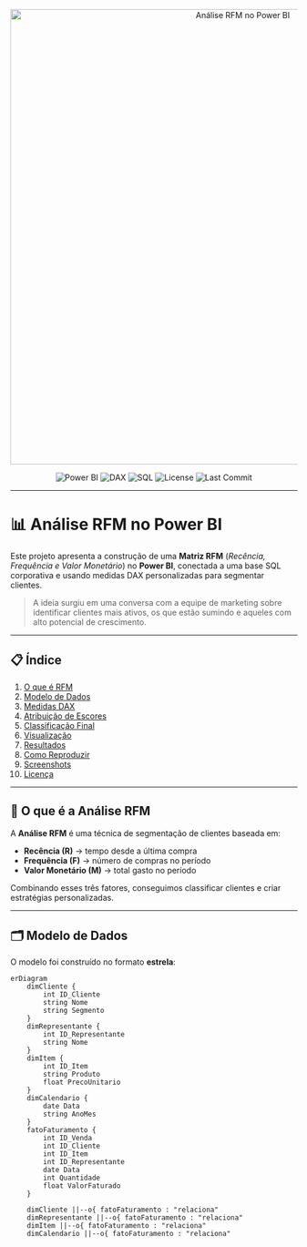 <!-- Banner do Projeto -->
<p align="center">
  <img src="assets/capa_rfm_powerbi.png" alt="Análise RFM no Power BI" width="800">
</p>

<!-- Badges -->
<p align="center">
  <img src="https://img.shields.io/badge/Power%20BI-Data%20Analytics-yellow" alt="Power BI">
  <img src="https://img.shields.io/badge/DAX-Language-blue" alt="DAX">
  <img src="https://img.shields.io/badge/SQL-Database-green" alt="SQL">
  <img src="https://img.shields.io/github/license/seuusuario/seurepositorio" alt="License">
  <img src="https://img.shields.io/github/last-commit/seuusuario/seurepositorio" alt="Last Commit">
</p>

---

# 📊 Análise RFM no Power BI

Este projeto apresenta a construção de uma **Matriz RFM** (*Recência, Frequência e Valor Monetário*) no **Power BI**, conectada a uma base SQL corporativa e usando medidas DAX personalizadas para segmentar clientes.

> A ideia surgiu em uma conversa com a equipe de marketing sobre identificar clientes mais ativos, os que estão sumindo e aqueles com alto potencial de crescimento.

---

## 📋 Índice

1. [O que é RFM](#-o-que-é-a-análise-rfm)
2. [Modelo de Dados](#-modelo-de-dados)
3. [Medidas DAX](#-medidas-dax-principais)
4. [Atribuição de Escores](#-atribuição-de-escores)
5. [Classificação Final](#-classificação-final)
6. [Visualização](#-visualização-no-power-bi)
7. [Resultados](#-resultados)
8. [Como Reproduzir](#-como-reproduzir)
9. [Screenshots](#-screenshots)
10. [Licença](#-licença)

---

## 🧐 O que é a Análise RFM

A **Análise RFM** é uma técnica de segmentação de clientes baseada em:

- **Recência (R)** → tempo desde a última compra  
- **Frequência (F)** → número de compras no período  
- **Valor Monetário (M)** → total gasto no período  

Combinando esses três fatores, conseguimos classificar clientes e criar estratégias personalizadas.

---

## 🗂 Modelo de Dados

O modelo foi construído no formato **estrela**:

```mermaid
erDiagram
    dimCliente {
        int ID_Cliente
        string Nome
        string Segmento
    }
    dimRepresentante {
        int ID_Representante
        string Nome
    }
    dimItem {
        int ID_Item
        string Produto
        float PrecoUnitario
    }
    dimCalendario {
        date Data
        string AnoMes
    }
    fatoFaturamento {
        int ID_Venda
        int ID_Cliente
        int ID_Item
        int ID_Representante
        date Data
        int Quantidade
        float ValorFaturado
    }

    dimCliente ||--o{ fatoFaturamento : "relaciona"
    dimRepresentante ||--o{ fatoFaturamento : "relaciona"
    dimItem ||--o{ fatoFaturamento : "relaciona"
    dimCalendario ||--o{ fatoFaturamento : "relaciona"
